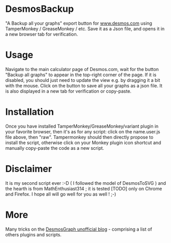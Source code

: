 # DesmosBackup
"A Backup all your graphs" export button for www.desmos.com using TamperMonkey / GreaseMonkey / etc.
Save it as a Json file, and opens it in a new browser tab for verification.


# Usage
Navigate to the main calculator page of Desmos.com, wait for the button "Backup all graphs" to appear in the top-right corner of the page. If it is disabled, you should just need to update the view e.g. by dragging it a bit with the mouse. Click on the button to save all your graphs as a json file. It is also displayed in a new tab for verification or copy-paste.

# Installation
Once you have installed TamperMonkey/GreaseMonkey/variant plugin in your favorite browser, then it's as for any script: click on the name.user.js file above, then "raw". Tampermonkey should then directly propose to install the script, otherwise click on your Monkey plugin icon shortcut and manually copy-paste the code as a new script.

# Disclaimer
It is my second script ever :-D ( I followed the model of DesmosToSVG ) and the hearth is from MathEnthusiast314 ; it is tested [TODO] only on Chrome and Firefox.  I hope all will go well for you as well ! ;-)

# More
Many tricks on the [DesmosGraph unofficial blog](https://desmosgraphunofficial.wordpress.com/) - comprising a list of others plugins and scripts.
